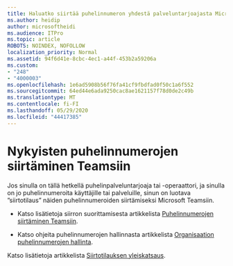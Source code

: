 ```yaml
---
title: Haluatko siirtää puhelinnumeron yhdestä palveluntarjoajasta Microsoftille?
ms.author: heidip
author: microsoftheidi
ms.audience: ITPro
ms.topic: article
ROBOTS: NOINDEX, NOFOLLOW
localization_priority: Normal
ms.assetid: 94f6d41e-8cbc-4ec1-a44f-453b2a59206a
ms.custom:
- "248"
- "4000003"
ms.openlocfilehash: 1e6ad5908b56f76fa41cf9fbdfad0f50c1a6f552
ms.sourcegitcommit: 64ed44e6ada9250cac8ae1621157f78d0de2c49b
ms.translationtype: MT
ms.contentlocale: fi-FI
ms.lasthandoff: 05/29/2020
ms.locfileid: "44417385"
---
```

# <a name="port-existing-numbers-to-teams"></a>Nykyisten puhelinnumerojen siirtäminen Teamsiin

Jos sinulla on tällä hetkellä puhelinpalveluntarjoaja tai -operaattori, ja sinulla on jo puhelinnumeroita käyttäjille tai palveluille, sinun on luotava ”siirtotilaus” näiden puhelinnumeroiden siirtämiseksi Microsoft Teamsiin.

- Katso lisätietoja siirron suorittamisesta artikkelista [Puhelinnumerojen siirtäminen Teamsiin](https://docs.microsoft.com/microsoftteams/phone-number-calling-plans/transfer-phone-numbers-to-teams). 

- Katso ohjeita puhelinnumerojen hallinnasta artikkelista [Organisaation puhelinnumerojen hallinta](https://docs.microsoft.com/microsoftteams/manage-phone-numbers-for-your-organization/manage-phone-numbers-for-your-organization). 

Katso lisätietoja artikkelista [Siirtotilauksen yleiskatsaus](https://docs.microsoft.com/MicrosoftTeams/phone-number-calling-plans/port-order-overview).  